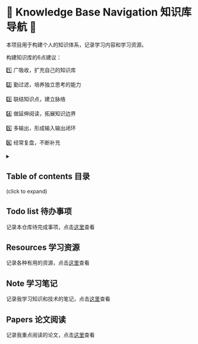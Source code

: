 # :rocket: Knowledge Base Navigation 知识库导航 :rocket:

本项目用于构建个人的知识体系，记录学习内容和学习资源。

构建知识库的6点建议：

:one: 广吸收，扩充自己的知识库

:two: 勤过滤，培养独立思考的能力

:three: 联结知识点，建立脉络

:four: 做延伸阅读，拓展知识边界

:five: 多输出，形成输入输出闭环

:six: 经常复盘，不断补充</details>

<details><summary>
    <h2>Table of contents 目录</h2> (click to expand)
    </summary>

- [:rocket: Knowledge Base Navigation 知识库导航 :rocket:](#rocket-knowledge-base-navigation-知识库导航-rocket)
  - [Todo list 待办事项](#todo-list-待办事项)
  - [Resources 学习资源](#resources-学习资源)
  - [Note 学习笔记](#note-学习笔记)
  - [Papers 论文阅读](#papers-论文阅读)

</details>


## Todo list 待办事项

记录本仓库待完成事项，点击[这里](https://github.com/jiayuzhang128/Knowledge-Base/blob/master/todo/readme.md)查看

## Resources 学习资源

记录各种有用的资源，点击[这里](https://github.com/jiayuzhang128/Knowledge-Base/blob/master/resources/readme.md)查看

## Note 学习笔记

记录我学习知识和技术的笔记，点击[这里](https://github.com/jiayuzhang128/Knowledge-Base/tree/master/notes)查看

## Papers 论文阅读

记录我重点阅读的论文，点击[这里](https://github.com/jiayuzhang128/Knowledge-Base/tree/master/papers)查看